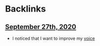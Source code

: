 
# Backlinks
## [September 27th, 2020](<September 27th, 2020.md>)
- I noticed that I want to improve my [voice](<voice.md>)

